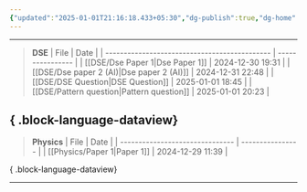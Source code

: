 ```yaml
---
{"updated":"2025-01-01T21:16:18.433+05:30","dg-publish":true,"dg-home":true,"permalink":"/home/","tags":["gardenEntry"],"dgPassFrontmatter":true,"created":"1601-01-01T05:53:00.000+05:53"}
---
```


---
> **DSE**
> | File                                          | Date             |
> | --------------------------------------------- | ---------------- |
> | [[DSE/Dse Paper 1\|Dse Paper 1]]           | 2024-12-30 19:31 |
> | [[DSE/Dse paper 2 (AI)\|Dse paper 2 (AI)]] | 2024-12-31 22:48 |
> | [[DSE/DSE Question\|DSE Question]]         | 2025-01-01 18:45 |
> | [[DSE/Pattern question\|Pattern question]] | 2025-01-01 20:23 |
> 
{ .block-language-dataview}
---
> **Physics**
> | File                            | Date             |
> | ------------------------------- | ---------------- |
> | [[Physics/Paper 1\|Paper 1]] | 2024-12-29 11:39 |
> 
{ .block-language-dataview}

---

